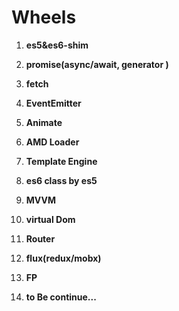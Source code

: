 # Wheels

1. **es5&es6-shim**
2. **promise(async/await, generator )**
3. **fetch**
4. **EventEmitter**
5. **Animate**

6. **AMD Loader**
7. **Template Engine**
8. **es6 class by es5**

9. **MVVM**
10. **virtual Dom**
11. **Router**
12. **flux(redux/mobx)**
13. **FP**
14. **to Be continue...**
